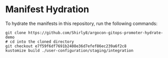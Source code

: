 # Manifest Hydration

To hydrate the manifests in this repository, run the following commands:

```shell
git clone https://github.com/Shirly8/argocon-gitops-promoter-hydrate-demo
# cd into the cloned directory
git checkout e7f59f6df7691b2408e36d7efef86ec239a6f2c8
kustomize build ./user-configuration/staging/integration
```
